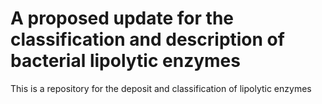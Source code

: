 # A proposed update for the classification and description of bacterial lipolytic enzymes

This is a repository for the deposit and classification of lipolytic enzymes
